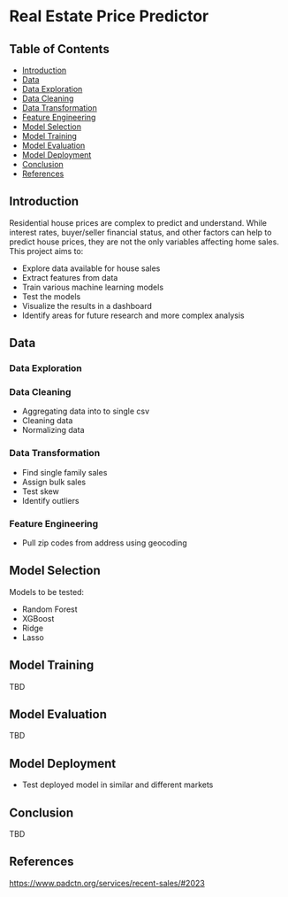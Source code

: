 # Real Estate Price Predictor

## Table of Contents

- [Introduction](#introduction)
- [Data](#data)
- [Data Exploration](#data-exploration)
- [Data Cleaning](#data-cleaning)
- [Data Transformation](#data-transformation)
- [Feature Engineering](#feature-engineering)
- [Model Selection](#model-selection)
- [Model Training](#model-training)
- [Model Evaluation](#model-evaluation)
- [Model Deployment](#model-deployment)
- [Conclusion](#conclusion)
- [References](#references)

## Introduction

Residential house prices are complex to predict and understand. While interest rates, buyer/seller financial status, and other factors can help to predict house prices, they are not the only variables affecting home sales. This project aims to:

* Explore data available for house sales
* Extract features from data
* Train various machine learning models
* Test the models
* Visualize the results in a dashboard
* Identify areas for future research and more complex analysis

## Data

### Data Exploration

### Data Cleaning
* Aggregating data into to single csv
* Cleaning data
* Normalizing data

### Data Transformation
* Find single family sales
* Assign bulk sales
* Test skew
* Identify outliers

### Feature Engineering
* Pull zip codes from address using geocoding

## Model Selection
Models to be tested:
- Random Forest
- XGBoost
- Ridge
- Lasso

## Model Training
TBD

## Model Evaluation
TBD

## Model Deployment
* Test deployed model in similar and different markets

## Conclusion
TBD

## References
https://www.padctn.org/services/recent-sales/#2023